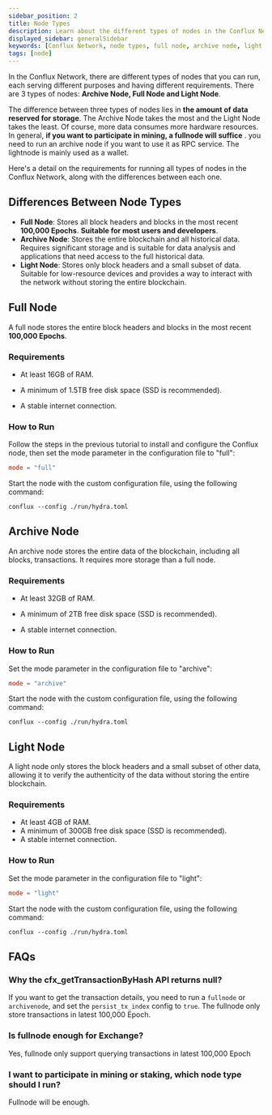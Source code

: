 ```yaml
---
sidebar_position: 2
title: Node Types
description: Learn about the different types of nodes in the Conflux Network.
displayed_sidebar: generalSidebar
keywords: [Conflux Network, node types, full node, archive node, light node, storage requirements, hardware requirements, RPC service, mining, staking, transaction index, persist_tx_index, Exchange requirements, node configuration, hydra.toml]
tags: [node]
---
```


In the Conflux Network, there are different types of nodes that you can run, each serving different purposes and having different requirements.
There are 3 types of nodes: **Archive Node, Full Node and Light Node**.

The difference between three types of nodes lies in **the amount of data reserved for storage**. The Archive Node takes the most and the Light Node takes the least. Of course, more data consumes more hardware resources.
In general, **if you want to participate in mining, a fullnode will suffice** . you need to run an archive node if you want to use it as RPC service. The lightnode is mainly used as a wallet.

Here's a detail on the requirements for running all types of nodes in the Conflux Network, along with the differences between each one.

## Differences Between Node Types

* **Full Node**: Stores all block headers and blocks in the most recent **100,000 Epochs**. **Suitable for most users and developers**.
* **Archive Node**: Stores the entire blockchain and all historical data. Requires significant storage and is suitable for data analysis and applications that need access to the full historical data.
* **Light Node**: Stores only block headers and a small subset of data. Suitable for low-resource devices and provides a way to interact with the network without storing the entire blockchain.

## Full Node

A full node stores the entire block headers and blocks in the most recent **100,000 Epochs**.

### Requirements

* At least 16GB of RAM.

* A minimum of 1.5TB free disk space (SSD is recommended). 

* A stable internet connection. 

### How to Run 

Follow the steps in the previous tutorial to install and configure the Conflux node, then set the mode parameter in the configuration file to "full": 

```toml
mode = "full" 
```  

Start the node with the custom configuration file, using the following command: 

```shell
conflux --config ./run/hydra.toml 
```
  
## Archive Node 

An archive node stores the entire data of the blockchain, including all blocks, transactions. It requires more storage than a full node.

### Requirements 

* At least 32GB of RAM. 

* A minimum of 2TB free disk space (SSD is recommended). 

* A stable internet connection. 

### How to Run 

Set the mode parameter in the configuration file to "archive": 

```toml
mode = "archive" 
```  

Start the node with the custom configuration file, using the following command: 

```shell
conflux --config ./run/hydra.toml 
```

## Light Node

A light node only stores the block headers and a small subset of other data, allowing it to verify the authenticity of the data without storing the entire blockchain.

### Requirements

* At least 4GB of RAM.
* A minimum of 300GB free disk space (SSD is recommended).
* A stable internet connection.

### How to Run

Set the mode parameter in the configuration file to "light":

```toml
mode = "light" 
```  

Start the node with the custom configuration file, using the following command:

```shell
conflux --config ./run/hydra.toml 
```

## FAQs

### Why the cfx_getTransactionByHash API returns null?

If you want to get the transaction details, you need to run a `fullnode` or `archivenode`, and set the `persist_tx_index` config to `true`. The fullnode only store transactions in latest 100,000 Epoch.

### Is fullnode enough for Exchange?

Yes, fullnode only support querying transactions in latest 100,000 Epoch

### I want to participate in mining or staking, which node type should I run?

Fullnode will be enough.
